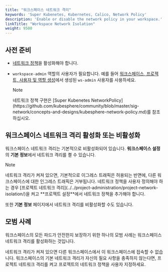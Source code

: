 ```yaml
---
title: "워크스페이스 네트워크 격리"
keywords: 'Super Kubenetes, Kubernetes, Calico, Network Policy'
description: 'Enable or disable the network policy in your workspace.'
linkTitle: "Workspace Network Isolation"
weight: 9500
---
```


## 사전 준비

- [네트워크 정책](../../pluggable-components/network-policy/)을 활성화해야 합니다.

- `workspace-admin` 역할의 사용자가 필요합니다. 예를 들어 [워크스페이스, 프로젝트, 사용자 및 역할 생성](../../quick-start/create-workspace-and-project/)에서 생성된 `ws-admin` 사용자를 사용하세요.


  <div className="notices note">
    <p>Note</p>
    <div>
      네트워크 정책 구현은 [Super Kubenetes NetworkPolicy](https://github.com/kubesphere/community/blob/master/sig-network/concepts-and-designs/kubesphere-network-policy.md)를 참조하십시오.
    </div>
  </div>


## 워크스페이스 네트워크 격리 활성화 또는 비활성화

워크스페이스 네트워크 격리는 기본적으로 비활성화되어 있습니다. **워크스페이스 설정**의 **기본 정보**에서 네트워크 격리를 켤 수 있습니다.

<div className="notices note">
  <p>Note</p>
  <div>
    네트워크 격리가 켜져 있으면, 기본적으로 이그레스 트래픽은 허용되는 반면에, 다른 워크스페이스에 대한 인그레스 트래픽은 거부됩니다. 네트워크 정책을 사용자 정의해야 하는 경우 [프로젝트 네트워크 격리](../../project-administration/project-network-isolation/)을 켜고 **프로젝트 설정**에서 네트워크 정책을 추가해야 합니다.
  </div>
</div>

또한 **기본 정보** 페이지에서 네트워크 격리를 비활성화할 수도 있습니다.

## 모범 사례

워크스페이스의 모든 파드가 안전한지 보장하기 위한 하나의 모범 사례는 워크스페이스 네트워크 격리를 활성화하는 것입니다.

네트워크 격리가 켜져 있으면 다른 워크스페이스에서 이 워크스페이스에 접속할 수 없습니다. 워크스페이스의 기본 네트워크 격리가 자신의 필요 사항을 충족하지 않는다면, 프로젝트 네트워크 격리를 켜고 프로젝트의 네트워크 정책을 사용자 지정하세요.